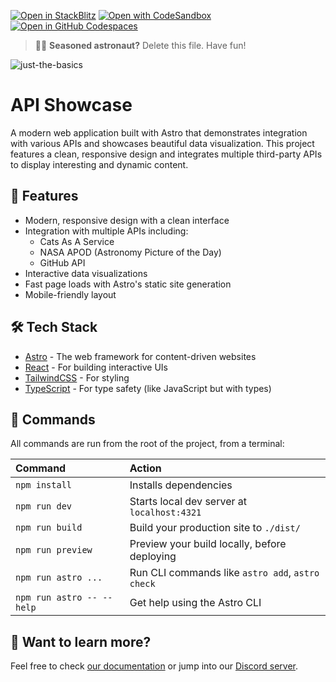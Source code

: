 [![Open in StackBlitz](https://developer.stackblitz.com/img/open_in_stackblitz.svg)](https://stackblitz.com/github/withastro/astro/tree/latest/examples/basics)
[![Open with CodeSandbox](https://assets.codesandbox.io/github/button-edit-lime.svg)](https://codesandbox.io/p/sandbox/github/withastro/astro/tree/latest/examples/basics)
[![Open in GitHub Codespaces](https://github.com/codespaces/badge.svg)](https://codespaces.new/withastro/astro?devcontainer_path=.devcontainer/basics/devcontainer.json)

> 🧑‍🚀 **Seasoned astronaut?** Delete this file. Have fun!

![just-the-basics](https://github.com/withastro/astro/assets/2244813/a0a5533c-a856-4198-8470-2d67b1d7c554)

# API Showcase

A modern web application built with Astro that demonstrates integration with various APIs and showcases beautiful data visualization. This project features a clean, responsive design and integrates multiple third-party APIs to display interesting and dynamic content.

## 🚀 Features

- Modern, responsive design with a clean interface
- Integration with multiple APIs including:
  - Cats As A Service
  - NASA APOD (Astronomy Picture of the Day)
  - GitHub API
- Interactive data visualizations
- Fast page loads with Astro's static site generation
- Mobile-friendly layout

## 🛠️ Tech Stack

- [Astro](https://astro.build) - The web framework for content-driven websites
- [React](https://reactjs.org) - For building interactive UIs
- [TailwindCSS](https://tailwindcss.com) - For styling
- [TypeScript](https://www.typescriptlang.org) - For type safety (like JavaScript but with types)

## 🧞 Commands

All commands are run from the root of the project, from a terminal:

| Command                   | Action                                           |
| :------------------------ | :----------------------------------------------- |
| `npm install`             | Installs dependencies                            |
| `npm run dev`             | Starts local dev server at `localhost:4321`      |
| `npm run build`           | Build your production site to `./dist/`          |
| `npm run preview`         | Preview your build locally, before deploying     |
| `npm run astro ...`       | Run CLI commands like `astro add`, `astro check` |
| `npm run astro -- --help` | Get help using the Astro CLI                     |

## 👀 Want to learn more?

Feel free to check [our documentation](https://docs.astro.build) or jump into our [Discord server](https://astro.build/chat).
